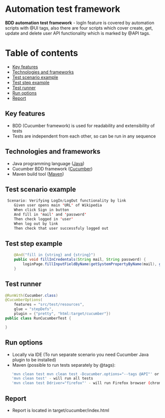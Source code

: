 # Automation test framework

**BDD automation test framework**  - logIn feature is covered by automation scripts with @UI tags, also there are four scripts which cover create, get, update and delete
user API functionality which is marked by @API tags. 

Table of contents
=================
   * [Key features](#key-features)
   * [Technologies and frameworks](#technologies-and-frameworks)
   * [Test scenario example](#test-scenario-example)
   * [Test step example](#test-step-example)   
   * [Test runner](#test-runner)
   * [Run options](#run-options)
   * [Report](#report)

## Key features
  * BDD (Cucumber framework) is used for readability and extensibility of tests
  * Tests are independent from each other, so can be run in any sequence

    
## Technologies and frameworks
 * Java programming language ([Java](https://www.java.com)) 
 * Cucumber BDD framework ([Cucumber](https://cucumber.io/docs))
 * Maven build tool ([Maven](https://maven.apache.org))

## Test scenario example

```java
 Scenario: Verifying LogIn/LogOut functionality by link
    Given user opens main 'URL' of Wikipedia
    When click Sign in button
    And fill in 'mail' and 'password'
    Then check logged in 'user'
    When log out by link
    Then check that user successfuly logged out
```

## Test step example

```java
    @And("fill in {string} and {string}")
    public void fillInCredentals(String mail, String password) {
        loginPage.fillInputFieldByName(getSystemPropertyByName(mail), getSystemPropertyByName(password));
    }
```

## Test runner

```java
@RunWith(Cucumber.class)
@CucumberOptions(
    features = "src/test/resources",
    glue = "stepDefs",
    plugin = {"pretty", "html:target/cucumber"})
public class RunCucumberTest {

}
```

## Run options
 * Locally via IDE (To run separate scenario you need Cucumber Java plugin to be installed)
 * Maven (possible to run tests separately by @tags):
 
```bash
   'mvn clean test mvn clean test -Dcucumber.options="--tags @API"' or 'mvn clean test mvn clean test -Dcucumber.options="--tags @UI"'
   'mvn clean test' - will run all tests
   'mvn clean test Ddriver="firefox"' - will run Firefox browser (chrome by default)
```
## Report
 * Report is located in target/cucumber/index.html